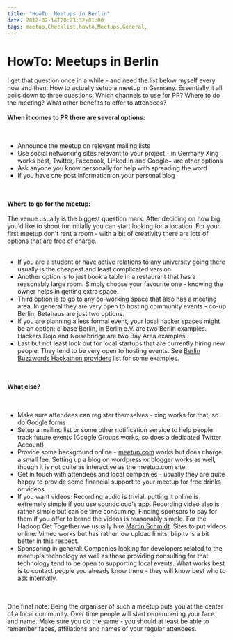 ```yaml
---
title: "HowTo: Meetups in Berlin"
date: 2012-02-14T20:23:32+01:00
tags: meetup,Checklist,howto,Meetups,General,
---
```


# HowTo: Meetups in Berlin


I get that question once in a while - and need the list below myself every now and then: How to actually setup a meetup 
in Germany. Essentially it all boils down to three questions: Which channels to use for PR? Where to do the meeting? 
What other benefits to offer to attendees?<br><br><b>When it comes to PR there are several options: 
</b><br><br><ul><br><li>Announce the meetup on relevant mailing lists<br><li>Use social networking sites relevant to 
your project - in Germany Xing works best, Twitter, Facebook, Linked.In and Google+ are other options<br><li>Ask anyone 
you know personally for help with spreading the word<br><li>If you have one post information on your personal 
blog<br></ul><br><br><b>Where to go for the meetup:</b><br><br>The venue usually is the biggest question mark. After 
deciding on how big you'd like to shoot for initially you can start looking for a location. For your first meetup don't 
rent a room - with a bit of creativity there are lots of options that are free of charge. <br><ul><br><li>If you are a 
student or have active relations to any university going there usually is the cheapest and least complicated 
version.<br><li>Another option is to just book a table in a restaurant that has a reasonably large room. Simply choose 
your favourite one - knowing the owner helps in getting extra space.<br><li>Third option is to go to any co-working 
space that also has a meeting area. In general they are very open to hosting community events - co-up Berlin, Betahaus 
are just two options.<br><li>If you are planning a less formal event, your local hacker spaces might be an option: 
c-base Berlin, in Berlin e.V. are two Berlin examples. Hackers Dojo and Noisebridge are two Bay Area 
examples.<br><li>Last but not least look out for local startups that are currently hiring new people: They tend to be 
very open to hosting events. See <a href="http://2011.berlinbuzzwords.de/node/747">Berlin Buzzwords Hackathon 
providers</a> list for some examples.<br></ul><br><br><b>What else?</b><br><br><ul><br><li>Make sure attendees can 
register themselves - xing works for that, so do Google forms<br><li>Setup a mailing list or some other notification 
service to help people track future events (Google Groups works, so does a dedicated Twitter Account)<br><li>Provide 
some background online - <a href="http://meetup.com">meetup.com</a> works but does charge a small fee. Setting up a 
blog on wordpress or blogger works as well, though it is not quite as interactive as the meetup.com site.<br><li>Get in 
touch with attendees and local companies - usually they are quite happy to provide some financial support to your 
meetup for free drinks or videos.<br><li>If you want videos: Recording audio is trivial, putting it online is extremely 
simple if you use soundcloud's app. Recording video also is rather simple but can be time consuming. Finding sponsors 
to pay for them if you offer to brand the videos is reasonably simple. For the Hadoop Get Together we usually hire <a 
href="http://twitter.com/elicee">Martin Schmidt</a>. Sites to put videos online: Vimeo works but has rather low upload 
limits, blip.tv is a bit better in this respect.<br><li>Sponsoring in general: Companies looking for developers related 
to the meetup's technology as well as those providing consulting for that technology tend to be open to supporting 
local events. What works best is to contact people you already know there - they will know best who to ask 
internally.<br></ul><br><br>One final note: Being the organiser of such a meetup puts you at the center of a local 
community. Over time people will start remembering your face and name. Make sure you do the same - you should at least 
be able to remember faces, affiliations and names of your regular attendees.

